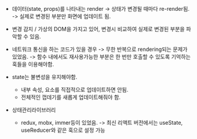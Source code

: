 - 데이터(state, props)를 나타내는 render -> 상태가 변경될 때마다 re-render됨. -> 실제로 변경된 부분만 화면에 업데이트 됨.

- 변경 감지 / 가상의 DOM을 가지고 있어, 변경시 비교하여 실제로 변경된 부분을 파악할 수 있음. 

- 네트워크 통신을 하는 코드가 있을 경우 -> 무한 반복으로 rendering되는 문제가 있었음. -> 함수 내에서도 재사용가능한 부분은 한 번만 호출할 수 있도록 기억하는 훅들을 이용해야함.

- state는 불변성을 유지해야함.
    - 내부 속성, 요소를 직접적으로 업데이트하면 안됨.
    - 전체적인 껍데기를 새롭게 업데이트해줘야 함.

- 상태관리라이브러리
    - redux, mobx, immer등이 있었음.
    -> 최신 리액트 버전에서는 useState, useReducer와 같은 훅으로 설정 가능